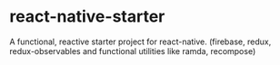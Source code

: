 # react-native-starter
A functional, reactive starter project for react-native. (firebase, redux, redux-observables and functional utilities like ramda, recompose)

